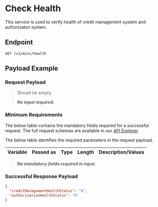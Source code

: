 # Check Health

This service is used to verify health of credit management system and authorizaton system. 

## Endpoint

`GET /v1/misc/health`

## Payload Example

### Request Payload


>Should be empty. 
>
>***No input required.***


### Minimum Requirements

The below table contains the mandatory fields required for a successful request. The full request schemas are available in our [API Explorer](../api/?type=get&path=/v1/misc/health).

The below table identifies the required parameters in the request payload.

| Variable | Passed as | Type | Length | Description/Values |
| -------- | :-------: | :--: | :------------: | ------------------ |
>***No mandatory fields required in input.***

### Successful Response Payload

```json
{
  "creditManagementHealthStatus": "0",
  "authorizationHealthStatus": "0"
}
```
